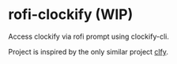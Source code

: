 # rofi-clockify (WIP)
Access clockify via rofi prompt using clockify-cli.

Project is inspired by the only similar project [clfy](https://github.com/wixe/clfy).
